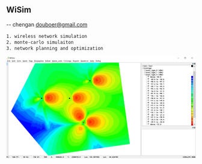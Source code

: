 
## WiSim

 -- chengan douboer@gmail.com


```
1. wireless network simulation
2. monte-carlo simulaiton
3. network planning and optimization
```


![img](docs/img/1.PNG)

